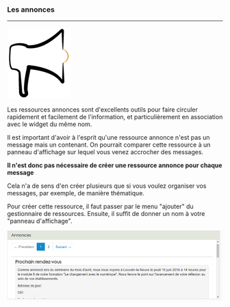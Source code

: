 ### Les annonces
---

![](images/ressources/Pack1_color1_claroline_announcement_aggregate.png)

Les ressources annonces sont d'excellents outils pour faire circuler rapidement et facilement de l'information, et particulièrement en association avec le widget du même nom.

Il est important d'avoir à l'esprit qu'une ressource annonce n'est pas un message mais un contenant. On pourrait comparer cette ressource à un panneau d'affichage sur lequel vous venez accrocher des messages. 

**Il n'est donc pas nécessaire de créer une ressource annonce pour chaque message**

Cela n'a de sens d'en créer plusieurs que si vous voulez organiser vos messages, par exemple, de manière thématique.

Pour créer cette ressource, il faut passer par le menu "ajouter" du gestionnaire de ressources. Ensuite, il suffit de donner un nom à votre "panneau d'affichage".

![](images/announcement-fig1.png)

